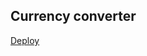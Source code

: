 ## Currency converter

[Deploy](https://evgeniy-web-dev.github.io/mini-projects/currency-converter/)
